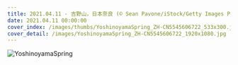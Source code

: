 ```yaml
---
title: 2021.04.11 - 吉野山，日本奈良 (© Sean Pavone/iStock/Getty Images Plus)
date: 2021.04.11 00:00:00
cover_index: /images/thumbs/YoshinoyamaSpring_ZH-CN5545606722_533x300.jpg
cover_detail: /images/YoshinoyamaSpring_ZH-CN5545606722_1920x1080.jpg
---
```


![YoshinoyamaSpring](/images/YoshinoyamaSpring_ZH-CN5545606722_1920x1080.jpg)
